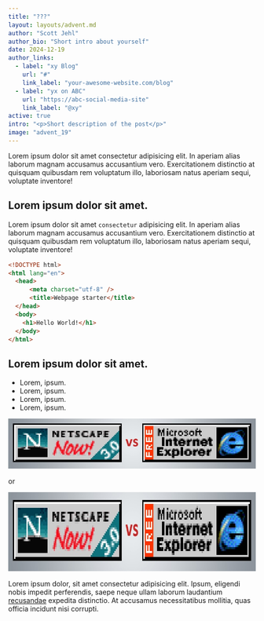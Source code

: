```yaml
---
title: "???"
layout: layouts/advent.md
author: "Scott Jehl"
author_bio: "Short intro about yourself"
date: 2024-12-19
author_links:
  - label: "xy Blog"
    url: "#"
    link_label: "your-awesome-website.com/blog"
  - label: "yx on ABC"
    url: "https://abc-social-media-site"
    link_label: "@xy"
active: true
intro: "<p>Short description of the post</p>"
image: "advent_19"
---
```


Lorem ipsum dolor sit amet consectetur adipisicing elit. In aperiam alias laborum magnam accusamus accusantium vero. Exercitationem distinctio at quisquam quibusdam rem voluptatum illo, laboriosam natus aperiam sequi, voluptate inventore!

## Lorem ipsum dolor sit amet.

Lorem ipsum dolor sit amet `consectetur` adipisicing elit. In aperiam alias laborum magnam accusamus accusantium vero. Exercitationem distinctio at quisquam quibusdam rem voluptatum illo, laboriosam natus aperiam sequi, voluptate inventore!


```html
<!DOCTYPE html>
<html lang="en">
  <head>
	  <meta charset="utf-8" />
	  <title>Webpage starter</title>
  </head>
  <body>
    <h1>Hello World!</h1>
  </body>
</html>
```

## Lorem ipsum dolor sit amet.

* Lorem, ipsum.
* Lorem, ipsum.
* Lorem, ipsum.
* Lorem, ipsum.

![image](NSvIE.jpg)

or

<img src="NSvIE.jpg" width="800" height="161" loading="lazy">

Lorem ipsum dolor, sit amet consectetur adipisicing elit. Ipsum, eligendi nobis impedit perferendis, saepe neque ullam laborum laudantium [recusandae]() expedita distinctio. At accusamus necessitatibus mollitia, quas officia incidunt nisi corrupti.